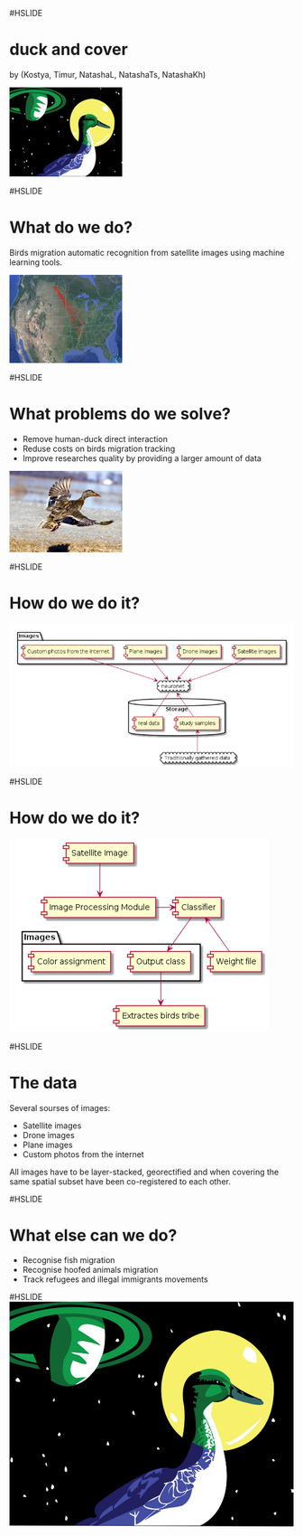 #HSLIDE
# duck and cover 

by (Kostya, Timur, NatashaL, NatashaTs, NatashaKh)

![img](prj-natasha-team/blob/logoduck.jpg)


#HSLIDE
# What do we do?
Birds migration automatic recognition from satellite images using machine learning tools.

![img2](prj-natasha-team/blob/satellite_duck_map_small.png)

#HSLIDE
# What problems do we solve?
- Remove human-duck direct interaction
- Reduse costs on birds migration tracking
- Improve researches quality by providing a larger amount of data

![img3](prj-natasha-team/blob/satellite_duck_small.jpg)

#HSLIDE
# How do we do it?

![img4](prj-natasha-team/blob/hw01-schema-gen.png)

#HSLIDE
# How do we do it?

![img5](prj-natasha-team/blob/hw01-qqq.png)

#HSLIDE
# The data
Several sourses of images:
- Satellite images
- Drone images
- Plane images
- Custom photos from the internet

All images have to be layer-stacked, georectified and when covering the same spatial subset have been co-registered to each other.

#HSLIDE
# What else can we do?
- Recognise fish migration
- Recognise hoofed animals migration
- Track refugees and illegal immigrants movements

#HSLIDE
![img6](prj-natasha-team/blob/deep_space_duck_by_nekodemonstar.jpg)

